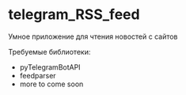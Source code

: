 # telegram_RSS_feed
 Умное приложение для чтения новостей с сайтов
 
 Требуемые библиотеки:
 * pyTelegramBotAPI
 * feedparser
 * more to come soon

